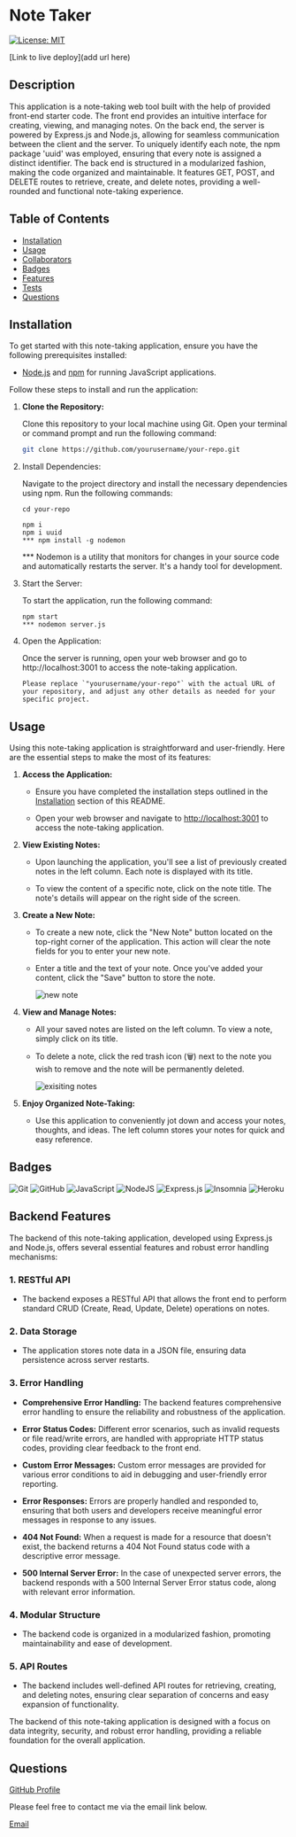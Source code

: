 # Note Taker

[![License: MIT](https://img.shields.io/badge/License-MIT-yellow.svg)](https://opensource.org/licenses/MIT)

[Link to live deploy](add url here)

## Description
This application is a note-taking web tool built with the help of provided front-end starter code. The front end provides an intuitive interface for creating, viewing, and managing notes. On the back end, the server is powered by Express.js and Node.js, allowing for seamless communication between the client and the server. To uniquely identify each note, the npm package 'uuid' was employed, ensuring that every note is assigned a distinct identifier. The back end is structured in a modularized fashion, making the code organized and maintainable. It features GET, POST, and DELETE routes to retrieve, create, and delete notes, providing a well-rounded and functional note-taking experience.

## Table of Contents
- [Installation](#installation)
- [Usage](#usage)
- [Collaborators](#collaborators)
- [Badges](#badges)
- [Features](#features)
- [Tests](#tests)
- [Questions](#questions)

## Installation

To get started with this note-taking application, ensure you have the following prerequisites installed:

- [Node.js](https://nodejs.org/) and [npm](https://www.npmjs.com/) for running JavaScript applications.

Follow these steps to install and run the application:

1. **Clone the Repository:**

   Clone this repository to your local machine using Git. Open your terminal or command prompt and run the following command:

   ```bash
   git clone https://github.com/yourusername/your-repo.git

2. Install Dependencies:

    Navigate to the project directory and install the necessary dependencies using npm. Run the following commands:

    ```
    cd your-repo

    npm i
    npm i uuid
    *** npm install -g nodemon
    ```

    *** Nodemon is a utility that monitors for changes in your source code and automatically restarts the server. It's a handy tool for development.

3. Start the Server:

    To start the application, run the following command:

    ```
    npm start
    *** nodemon server.js
    ```
4. Open the Application:

    Once the server is running, open your web browser and go to http://localhost:3001 to access the note-taking application.

    ```
    Please replace `"yourusername/your-repo"` with the actual URL of your repository, and adjust any other details as needed for your specific project.
    ```
## Usage

Using this note-taking application is straightforward and user-friendly. Here are the essential steps to make the most of its features:

1. **Access the Application:**

   - Ensure you have completed the installation steps outlined in the [Installation](#installation) section of this README.

   - Open your web browser and navigate to [http://localhost:3001](http://localhost:3001) to access the note-taking application.

2. **View Existing Notes:**

   - Upon launching the application, you'll see a list of previously created notes in the left column. Each note is displayed with its title.

   - To view the content of a specific note, click on the note title. The note's details will appear on the right side of the screen.

3. **Create a New Note:**

   - To create a new note, click the "New Note" button located on the top-right corner of the application. This action will clear the note fields for you to enter your new note.

   - Enter a title and the text of your note. Once you've added your content, click the "Save" button to store the note.

     ![new note](./assets/images/screenshot_1.png)

4. **View and Manage Notes:**

   - All your saved notes are listed on the left column. To view a note, simply click on its title.

   - To delete a note, click the red trash icon (🗑️) next to the note you wish to remove and the note will be permanently deleted.

        ![exisiting notes](./assets/images/screenshot_2.png)

5. **Enjoy Organized Note-Taking:**

   - Use this application to conveniently jot down and access your notes, thoughts, and ideas. The left column stores your notes for quick and easy reference.

## Badges
![Git](https://img.shields.io/badge/git-%23F05033.svg?style=for-the-badge&logo=git&logoColor=white)
![GitHub](https://img.shields.io/badge/github-%23121011.svg?style=for-the-badge&logo=github&logoColor=white)
![JavaScript](https://img.shields.io/badge/javascript-%23323330.svg?style=for-the-badge&logo=javascript&logoColor=%23F7DF1E)
![NodeJS](https://img.shields.io/badge/node.js-6DA55F?style=for-the-badge&logo=node.js&logoColor=white)
![Express.js](https://img.shields.io/badge/express.js-%23404d59.svg?style=for-the-badge&logo=express&logoColor=%2361DAFB)
![Insomnia](https://img.shields.io/badge/Insomnia-black?style=for-the-badge&logo=insomnia&logoColor=5849BE)
![Heroku](https://img.shields.io/badge/heroku-%23430098.svg?style=for-the-badge&logo=heroku&logoColor=white)

## Backend Features

The backend of this note-taking application, developed using Express.js and Node.js, offers several essential features and robust error handling mechanisms:

### 1. RESTful API

- The backend exposes a RESTful API that allows the front end to perform standard CRUD (Create, Read, Update, Delete) operations on notes.

### 2. Data Storage

- The application stores note data in a JSON file, ensuring data persistence across server restarts.

### 3. Error Handling

- **Comprehensive Error Handling:** The backend features comprehensive error handling to ensure the reliability and robustness of the application.

- **Error Status Codes:** Different error scenarios, such as invalid requests or file read/write errors, are handled with appropriate HTTP status codes, providing clear feedback to the front end.

- **Custom Error Messages:** Custom error messages are provided for various error conditions to aid in debugging and user-friendly error reporting.

- **Error Responses:** Errors are properly handled and responded to, ensuring that both users and developers receive meaningful error messages in response to any issues.

- **404 Not Found:** When a request is made for a resource that doesn't exist, the backend returns a 404 Not Found status code with a descriptive error message.

- **500 Internal Server Error:** In the case of unexpected server errors, the backend responds with a 500 Internal Server Error status code, along with relevant error information.

### 4. Modular Structure

- The backend code is organized in a modularized fashion, promoting maintainability and ease of development.

### 5. API Routes

- The backend includes well-defined API routes for retrieving, creating, and deleting notes, ensuring clear separation of concerns and easy expansion of functionality.

The backend of this note-taking application is designed with a focus on data integrity, security, and robust error handling, providing a reliable foundation for the overall application.


## Questions
[GitHub Profile](https://github.com/ltrokey)

Please feel free to contact me via the email link below.

[Email](mailto:trokeyln@gmail.com)
